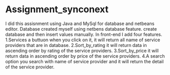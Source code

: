 # Assignment_synconext

I did this assisnment using Java and MySql for database and netbeans editor.
Database created myself using netbens database feature. create database and then insert values manually.
In front-end I add four features.
1.Services a buttuon when you click on it, it will return all name of service providers that are in database.
2.Sort_by_rating it will return data in ascending order by rating of the service providers.
3.Sort_by_price it will return data in ascending order by price of the service providers.
4.A search option you search with name of service provider and it will return the detail of the service provider.

